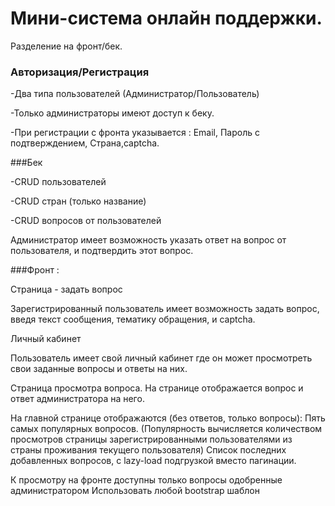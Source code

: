 # Мини-система онлайн поддержки.

Разделение на фронт/бек.
 
### Авторизация/Регистрация
 
-Два типа пользователей (Администратор/Пользователь)

-Только администраторы имеют доступ к беку.

-При регистрации с фронта указывается : Email, Пароль с подтверждением, Страна,captcha.
 
###Бек

-CRUD пользователей

-CRUD стран (только название)

-CRUD вопросов от пользователей

Администратор имеет возможность указать ответ на вопрос от пользователя, и подтвердить этот вопрос. 
 
###Фронт :

Страница - задать вопрос

Зарегистрированный пользователь имеет возможность задать вопрос, введя текст сообщения, тематику обращения, и captcha.
 
Личный кабинет

Пользователь имеет свой личный кабинет где он может просмотреть свои заданные вопросы и ответы на них.
 
Страница просмотра вопроса.
На странице отображается вопрос и ответ администратора на него.
 
На главной странице отображаются (без ответов, только вопросы):
Пять самых популярных вопросов. (Популярность вычисляется количеством просмотров страницы зарегистрированными пользователями из страны проживания текущего пользователя)
Список последних добавленных вопросов, с lazy-load подгрузкой вместо пагинации.
 
К просмотру на фронте доступны только вопросы одобренные администратором
Использовать любой bootstrap шаблон
